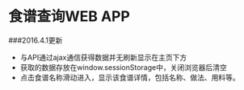 # 食谱查询WEB APP

###2016.4.1更新
* 与API通过ajax通信获得数据并无刷新显示在主页下方
* 获取的数据存放在window.sessionStorage中，关闭浏览器后清空
* 点击食谱名称滑动进入，显示该食谱详情，包括名称、做法、用料等。